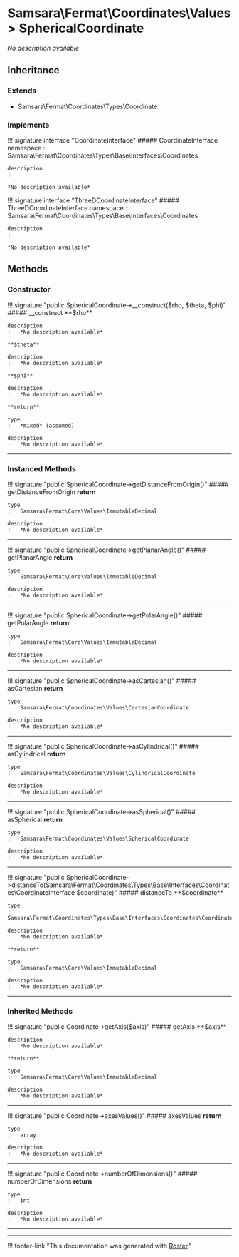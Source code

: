 # Samsara\Fermat\Coordinates\Values > SphericalCoordinate

*No description available*


## Inheritance


### Extends

- Samsara\Fermat\Coordinates\Types\Coordinate


### Implements

!!! signature interface "CoordinateInterface"
    ##### CoordinateInterface
    namespace
    :   Samsara\Fermat\Coordinates\Types\Base\Interfaces\Coordinates

    description
    :   

    *No description available*

!!! signature interface "ThreeDCoordinateInterface"
    ##### ThreeDCoordinateInterface
    namespace
    :   Samsara\Fermat\Coordinates\Types\Base\Interfaces\Coordinates

    description
    :   

    *No description available*



## Methods


### Constructor

!!! signature "public SphericalCoordinate->__construct($rho, $theta, $phi)"
    ##### __construct
    **$rho**

    description
    :   *No description available*

    **$theta**

    description
    :   *No description available*

    **$phi**

    description
    :   *No description available*

    **return**

    type
    :   *mixed* (assumed)

    description
    :   *No description available*
    
---



### Instanced Methods

!!! signature "public SphericalCoordinate->getDistanceFromOrigin()"
    ##### getDistanceFromOrigin
    **return**

    type
    :   Samsara\Fermat\Core\Values\ImmutableDecimal

    description
    :   *No description available*
    
---

!!! signature "public SphericalCoordinate->getPlanarAngle()"
    ##### getPlanarAngle
    **return**

    type
    :   Samsara\Fermat\Core\Values\ImmutableDecimal

    description
    :   *No description available*
    
---

!!! signature "public SphericalCoordinate->getPolarAngle()"
    ##### getPolarAngle
    **return**

    type
    :   Samsara\Fermat\Core\Values\ImmutableDecimal

    description
    :   *No description available*
    
---

!!! signature "public SphericalCoordinate->asCartesian()"
    ##### asCartesian
    **return**

    type
    :   Samsara\Fermat\Coordinates\Values\CartesianCoordinate

    description
    :   *No description available*
    
---

!!! signature "public SphericalCoordinate->asCylindrical()"
    ##### asCylindrical
    **return**

    type
    :   Samsara\Fermat\Coordinates\Values\CylindricalCoordinate

    description
    :   *No description available*
    
---

!!! signature "public SphericalCoordinate->asSpherical()"
    ##### asSpherical
    **return**

    type
    :   Samsara\Fermat\Coordinates\Values\SphericalCoordinate

    description
    :   *No description available*
    
---

!!! signature "public SphericalCoordinate->distanceTo(Samsara\Fermat\Coordinates\Types\Base\Interfaces\Coordinates\CoordinateInterface $coordinate)"
    ##### distanceTo
    **$coordinate**

    type
    :   Samsara\Fermat\Coordinates\Types\Base\Interfaces\Coordinates\CoordinateInterface

    description
    :   *No description available*

    **return**

    type
    :   Samsara\Fermat\Core\Values\ImmutableDecimal

    description
    :   *No description available*
    
---



### Inherited Methods

!!! signature "public Coordinate->getAxis($axis)"
    ##### getAxis
    **$axis**

    description
    :   *No description available*

    **return**

    type
    :   Samsara\Fermat\Core\Values\ImmutableDecimal

    description
    :   *No description available*
    
---

!!! signature "public Coordinate->axesValues()"
    ##### axesValues
    **return**

    type
    :   array

    description
    :   *No description available*
    
---

!!! signature "public Coordinate->numberOfDimensions()"
    ##### numberOfDimensions
    **return**

    type
    :   int

    description
    :   *No description available*
    
---




---
!!! footer-link "This documentation was generated with [Roster](https://jordanrl.github.io/Roster/)."